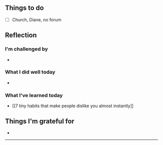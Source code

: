 ## Things to do

- [ ] Church, Diane, no forum

## Reflection


### I'm challenged by

- 

### What I did well today

- 

### What I've learned today

- [[7 tiny habits that make people dislike you almost instantly]]

## Things I'm grateful for

-

---

